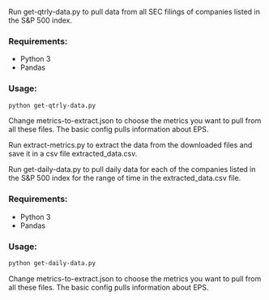 Run get-qtrly-data.py to pull data from all SEC filings of companies listed in the S&P 500 index.

### Requirements:
* Python 3
* Pandas

### Usage:
```bash
python get-qtrly-data.py
```

Change metrics-to-extract.json to choose the metrics you want to pull from all these files. The basic config pulls information about EPS. 

Run extract-metrics.py to extract the data from the downloaded files and save it in a csv file extracted_data.csv.

Run get-daily-data.py to pull daily data for each of the companies listed in the S&P 500 index for the range of time in the extracted_data.csv file.

### Requirements:
* Python 3
* Pandas

### Usage:
```bash
python get-daily-data.py
```

Change metrics-to-extract.json to choose the metrics you want to pull from all these files. The basic config pulls information about EPS.